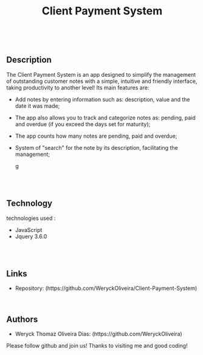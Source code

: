 <br>

<h1 align="center">Client Payment System</h1>

<br>
<br>
<br>

<h2>Description</h2>
<p>The Client Payment System is an app designed to simplify the management of outstanding customer notes with a simple, intuitive and friendly interface, taking productivity to another level! Its main features are:

- Add notes by entering information such as: description, value and the date it was made;

- The app also allows you to track and categorize notes as: pending, paid and overdue (if you exceed the days set for maturity);

- The app counts how many notes are pending, paid and overdue;

- System of "search" for the note by its description, facilitating the management;</p>g

<br>
<br>

<h2>Technology</h2>
<p>technologies used :</p>
<ul>
    <li>JavaScript</li>
    <li>Jquery 3.6.0</li>
</ul>

<br>
<br>


<h2>Links</h2>
<ul>
    <li>Repository: (https://github.com/WeryckOliveira/Client-Payment-System)</li>
</ul>

<br>

<h2>Authors</h2>
<ul>
    <li>Weryck Thomaz Oliveira Dias: (https://github.com/WeryckOliveira)</li>
</ul>
<p>Please follow github and join us! Thanks to visiting me and good coding!</p>
